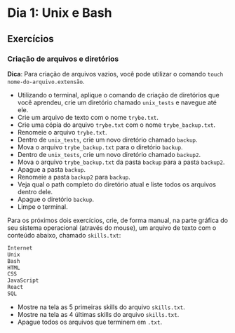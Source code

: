 # Dia 1: Unix e Bash

## Exercícios

### Criação de arquivos e diretórios

**Dica**: Para criação de arquivos vazios, você pode utilizar o comando `touch nome-do-arquivo.extensão`.

- Utilizando o terminal, aplique o comando de criação de diretórios que você aprendeu, crie um diretório chamado `unix_tests` e navegue até ele.
- Crie um arquivo de texto com o nome `trybe.txt`.
- Crie uma cópia do arquivo `trybe.txt` com o nome `trybe_backup.txt`.
- Renomeie o arquivo `trybe.txt`.
- Dentro de `unix_tests`, crie um novo diretório chamado `backup`.
- Mova o arquivo `trybe_backup.txt` para o diretório `backup`.
- Dentro de `unix_tests`, crie um novo diretório chamado `backup2`.
- Mova o arquivo `trybe_backup.txt` da pasta `backup` para a pasta `backup2`.
- Apague a pasta `backup`.
- Renomeie a pasta `backup2` para `backup`.
- Veja qual o path completo do diretório atual e liste todos os arquivos dentro dele.
- Apague o diretório `backup`.
- Limpe o terminal.

Para os próximos dois exercícios, crie, de forma manual, na parte gráfica do seu sistema operacional (através do mouse), um arquivo de texto com o conteúdo abaixo, chamado `skills.txt`:

```bash
Internet
Unix
Bash
HTML
CSS
JavaScript
React
SQL
```

- Mostre na tela as 5 primeiras skills do arquivo `skills.txt`.
- Mostre na tela as 4 últimas skills do arquivo `skills.txt`.
- Apague todos os arquivos que terminem em `.txt`.
